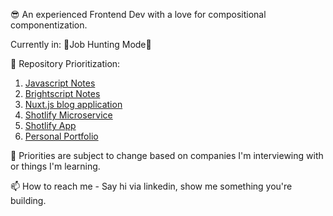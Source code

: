 😎 An experienced Frontend Dev with a love for compositional componentization.

Currently in: 🤠Job Hunting Mode🤠

🤖 Repository Prioritization:
1. [Javascript Notes](https://github.com/ClarkGH/OrganizedJS)
2. [Brightscript Notes](https://github.com/ClarkGH/Roku-Resources)
3. [Nuxt.js blog application](https://github.com/ClarkGH/nuxt-js-blog)
4. [Shotlify Microservice](https://github.com/ClarkGH/node_images_to_slideshow)
5. [Shotlify App](https://github.com/ClarkGH/shotlify)
6. [Personal Portfolio](https://github.com/ClarkGH/portfolio)

🤔 Priorities are subject to change based on companies I'm interviewing with or things I'm learning.

📫 How to reach me - Say hi via linkedin, show me something you're building.
